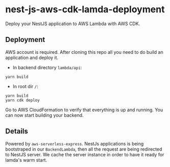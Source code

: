 # nest-js-aws-cdk-lamda-deployment
Deploy your NestJS application to AWS Lambda with AWS CDK.

## Deployment
AWS account is required.
After cloning this repo all you need to do build an application and deploy it.

* In backend directory `lambda/api`:
```
yarn build
```
* In root dir `/`:
```
yarn build
yarn cdk deploy
```

Go to AWS CloudFormation to verify that everything is up and running.
You can now start building your backend.

## Details
Powered by `aws-serverless-express`. NestJs applications is being bootstraped in our `BackendLambda`, then all the request are being redirected to NestJS server.
We cache the server instance in order to have it ready for lamda's warm start.
